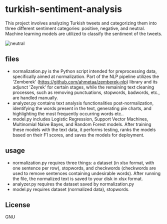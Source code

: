 # turkish-sentiment-analysis
This project involves analyzing Turkish tweets and categorizing them into three different sentiment categories: positive, negative, and neutral. Machine learning models are utilized to classify the sentiment of the tweets.

![neutral](https://github.com/emircandogan1/turkish-sentiment-analysis/assets/69003695/d3c637c0-93c5-407a-b4a8-e430df89376e)


## files
* normalization.py is the Python script intended for preprocessing data, specifically aimed at normalization. Part of the NLP pipeline utilizes the 'Zemberek' (https://github.com/ahmetaa/zemberek-nlp) library and its adjunct 'Zeyrek' for certain stages, while the remaining text cleaning processes, such as removing punctuations, stopwords, badwords, etc., are handled manually. 
* analyzer.py contains text analysis functionalities post-normalization, identifying the words present in the text, generating pie charts, and highlighting the most frequently occurring words etc..
* model.py includes Logistic Regression, Support Vector Machines, Multinomial Naive Bayes, and Random Forest models. After training these models with the text data, it performs testing, ranks the models based on their F1 scores, and saves the models for deployment.

## usage
* normalization.py requires three things: a dataset (in xlsx format, with one sentence per row), stopwords, and checkwords (checkwords are used to remove sentences containing undesirable words). After running the file, the normalized text is saved to your disk in xlsx format.
* analyzer.py requires the dataset saved by normalization.py
* model.py requires dataset (normalized data), stopwords.

## License 
GNU
